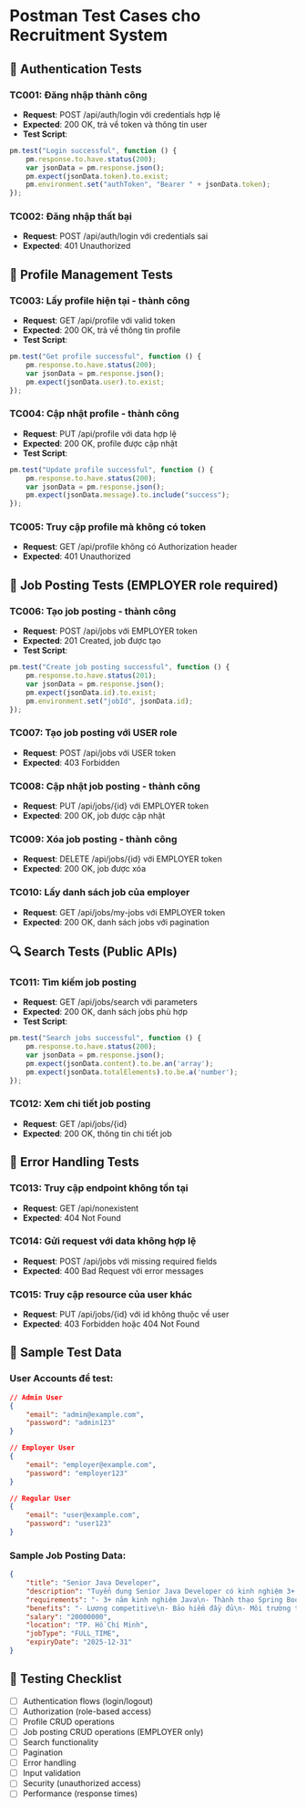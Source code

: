# Postman Test Cases cho Recruitment System

## 🔐 Authentication Tests

### TC001: Đăng nhập thành công
- **Request**: POST /api/auth/login với credentials hợp lệ
- **Expected**: 200 OK, trả về token và thông tin user
- **Test Script**:
```javascript
pm.test("Login successful", function () {
    pm.response.to.have.status(200);
    var jsonData = pm.response.json();
    pm.expect(jsonData.token).to.exist;
    pm.environment.set("authToken", "Bearer " + jsonData.token);
});
```

### TC002: Đăng nhập thất bại
- **Request**: POST /api/auth/login với credentials sai
- **Expected**: 401 Unauthorized

## 👤 Profile Management Tests

### TC003: Lấy profile hiện tại - thành công
- **Request**: GET /api/profile với valid token
- **Expected**: 200 OK, trả về thông tin profile
- **Test Script**:
```javascript
pm.test("Get profile successful", function () {
    pm.response.to.have.status(200);
    var jsonData = pm.response.json();
    pm.expect(jsonData.user).to.exist;
});
```

### TC004: Cập nhật profile - thành công
- **Request**: PUT /api/profile với data hợp lệ
- **Expected**: 200 OK, profile được cập nhật
- **Test Script**:
```javascript
pm.test("Update profile successful", function () {
    pm.response.to.have.status(200);
    var jsonData = pm.response.json();
    pm.expect(jsonData.message).to.include("success");
});
```

### TC005: Truy cập profile mà không có token
- **Request**: GET /api/profile không có Authorization header
- **Expected**: 401 Unauthorized

## 💼 Job Posting Tests (EMPLOYER role required)

### TC006: Tạo job posting - thành công
- **Request**: POST /api/jobs với EMPLOYER token
- **Expected**: 201 Created, job được tạo
- **Test Script**:
```javascript
pm.test("Create job posting successful", function () {
    pm.response.to.have.status(201);
    var jsonData = pm.response.json();
    pm.expect(jsonData.id).to.exist;
    pm.environment.set("jobId", jsonData.id);
});
```

### TC007: Tạo job posting với USER role
- **Request**: POST /api/jobs với USER token
- **Expected**: 403 Forbidden

### TC008: Cập nhật job posting - thành công
- **Request**: PUT /api/jobs/{id} với EMPLOYER token
- **Expected**: 200 OK, job được cập nhật

### TC009: Xóa job posting - thành công
- **Request**: DELETE /api/jobs/{id} với EMPLOYER token
- **Expected**: 200 OK, job được xóa

### TC010: Lấy danh sách job của employer
- **Request**: GET /api/jobs/my-jobs với EMPLOYER token
- **Expected**: 200 OK, danh sách jobs với pagination

## 🔍 Search Tests (Public APIs)

### TC011: Tìm kiếm job posting
- **Request**: GET /api/jobs/search với parameters
- **Expected**: 200 OK, danh sách jobs phù hợp
- **Test Script**:
```javascript
pm.test("Search jobs successful", function () {
    pm.response.to.have.status(200);
    var jsonData = pm.response.json();
    pm.expect(jsonData.content).to.be.an('array');
    pm.expect(jsonData.totalElements).to.be.a('number');
});
```

### TC012: Xem chi tiết job posting
- **Request**: GET /api/jobs/{id}
- **Expected**: 200 OK, thông tin chi tiết job

## 🚫 Error Handling Tests

### TC013: Truy cập endpoint không tồn tại
- **Request**: GET /api/nonexistent
- **Expected**: 404 Not Found

### TC014: Gửi request với data không hợp lệ
- **Request**: POST /api/jobs với missing required fields
- **Expected**: 400 Bad Request với error messages

### TC015: Truy cập resource của user khác
- **Request**: PUT /api/jobs/{id} với id không thuộc về user
- **Expected**: 403 Forbidden hoặc 404 Not Found

## 📝 Sample Test Data

### User Accounts để test:
```json
// Admin User
{
    "email": "admin@example.com",
    "password": "admin123"
}

// Employer User
{
    "email": "employer@example.com", 
    "password": "employer123"
}

// Regular User
{
    "email": "user@example.com",
    "password": "user123"
}
```

### Sample Job Posting Data:
```json
{
    "title": "Senior Java Developer",
    "description": "Tuyển dụng Senior Java Developer có kinh nghiệm 3+ năm",
    "requirements": "- 3+ năm kinh nghiệm Java\n- Thành thạo Spring Boot\n- Kinh nghiệm MySQL",
    "benefits": "- Lương competitive\n- Bảo hiểm đầy đủ\n- Môi trường thân thiện",
    "salary": "20000000",
    "location": "TP. Hồ Chí Minh",
    "jobType": "FULL_TIME",
    "expiryDate": "2025-12-31"
}
```

## 🎯 Testing Checklist

- [ ] Authentication flows (login/logout)
- [ ] Authorization (role-based access)
- [ ] Profile CRUD operations
- [ ] Job posting CRUD operations (EMPLOYER only)
- [ ] Search functionality
- [ ] Pagination
- [ ] Error handling
- [ ] Input validation
- [ ] Security (unauthorized access)
- [ ] Performance (response times)